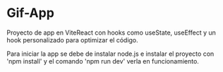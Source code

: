 # Gif-App

Proyecto de app en ViteReact con hooks como useState, useEffect y un hook personalizado para optimizar el código.

Para iniciar la app se debe de instalar node.js e instalar el proyecto con 'npm install' y el comando 'npm run dev' verla en funcionamiento.

